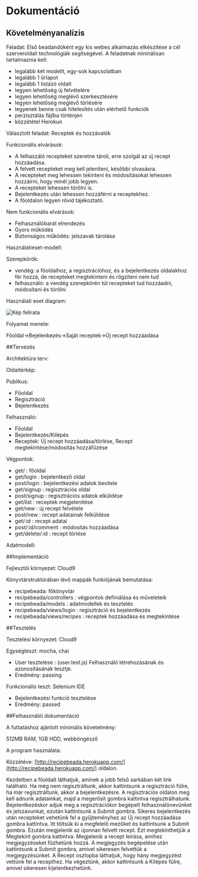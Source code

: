 # Dokumentáció

## Követelményanalízis

Feladat: 
Első beadandóként  egy kis  webes alkalmazás elkészítése a cél szerveroldali technológiák segítségével. 
A feladatnak mininálisan tartalmaznia kell:

- legalább két modellt, egy-sok kapcsolatban
- legalább 1 űrlapot
- legalább 1 listázó oldalt
- legyen lehetőség új felvételére
- legyen lehetőség meglévő szerkesztésére
- legyen lehetőség meglévő törlésére
- legyenek benne csak hitelesítés után elérhető funkciók
- perzisztálás fájlba történjen
- közzététel Herokun

Választott feladat: Receptek és hozzávalók

Funkcionális elvárások:
- A felhaszáló recepteket szeretne tároli, erre szolgál az új recept hozzáadása.
- A felvett recepteket meg kell jeleníteni, későbbi olvasásra.
- A recepteket meg lehessen tekinteni és módosításokat lehessen hozzáírni, hogy minél jobb legyen.
- A recepteket lehessen törölni is.
- Bejelentkezés után lehessen hozzáférni a receptekhez.
- A főoldalon legyen rövid tájékoztató.

Nem funkcionális elvárások:
- Felhasználóbarát elrendezés
- Gyors működés
- Biztonságos működés: jelszavak tárolása

Használatieset-modell:

Szerepkörök:
- vendég: a főoldalhoz, a regisztrációhoz, és a bejelentkezés oldalakhoz fér hozzá, de recepteket megtekinteni és rögzíteni nem tud
- felhasználó: a vendég szerepkörén túl recepteket tud hozzáadni, módosítani és törölni

Használati eset diagram:

![Kép felirata](pictrures/receptb.png)

Folyamat menete:

Főoldal->Bejelenkezés->Saját receptek->Új recept hozzáadása

##Tervezés

Architektúra terv:

Oldaltérkép:

Publikus:
- Főoldal
- Regisztráció
- Bejelentkezés

Felhasználó:
- Főoldal
- Bejelentkezés/Kilépés
- Receptek: Új recept hozzáadása/törlése, Recept megtekintése/módosítás hozzáfűzése

Végpontok:

- get/ : főoldal
- get/login : bejelentkező oldal
- post/login : bejelentkezési adatok bevitele
- get/signup : regisztrációs oldal
- post/signup : regisztrációs adatok elküldése
- get/list : receptek megjelenítése
- get/new : új recept felvétele
- post/new : recept adatainak felküldése
- get/:id : recept adatai
- post/:id/comment : módosítás hozzáadása
- get/delete/:id : recept törlése

Adatmodell:


##Implementáció

Fejlesztői környezet: Cloud9

Könyvtárstruktúrában lévő mappák funkiójának bemutatása:

- recipebeada: főkönyvtár
- recipebeada/controllers : végpontok definiálása és műveleteik
- recipebeada/models : adatmodellek és tesztelés
- recipebeada/views/login : regisztráció és bejelentkezés
- recipebeada/views/recipes : receptek hozzáadása és megtekintése

##Tesztelés

Tesztelési környezet: Cloud9

Egységteszt: mocha, chai
- User tesztelése : (user.test.js) Felhasználó létrehozásának és azonosításának tesztje.
- Eredmény: passing

Funkcionális teszt: Selenium IDE
- Bejelentkezési funkció tesztelése 
- Eredmény: passed

##Felhasználói dokumentáció

A futtatáshoz ajánlott minimális követelmény: 

512MB RAM, 1GB HDD, webböngésző

A program használata:

Közzétéve: [http://recipebeada.herokuapp.com/](http://recipebeada.herokuapp.com/) oldalon.

Kezdetben a főoldalt láthatjuk, aminek a jobb felső sarkában két link található. Ha még nem regisztráltunk, akkor kattintsunk a regisztráció fülre, ha már regisztráltunk, akkor a bejelentkezésre. A regisztrációs oldalon meg kell adnunk adatainkat, majd a megerősít gombra kattintva regisztrálhatunk. Bejelentkezéskor adjuk meg a regisztrációkor begépelt felhasználónevünket és jelszavunkat, ezután kattintsunk a Submit gombra. Sikeres bejelentkezés után recepteket vehetünk fel a gyűjteményhez az Új recept hozzáadása gombra kattintva. Itt töltsük ki a megfelelő mezőket és kattintsunk a Submit gombra. Ezután megjelenik az újonnan felvett recept. Ezt megtekinthetjük a Megtekint gombra kattintva. Megjelenik a recept leírása, amihez megjegyzéseket fűzhetünk hozzá. A megjegyzés begépelése után kattintsunk a Submit gombra, amivel sikeresen felvettük a megjegyzésünket. A Recept oszlopba láthatjuk, hogy hány megjegyzést vettünk fel a recepthez. Ha végeztünk, akkor kattintsunk a Kilépés fülre, amivel sikeresen kijelentkezhetünk. 
